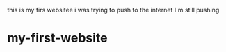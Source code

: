 this is my firs websitee i was trying to push to the internet
I'm still pushing 


# my-first-website
